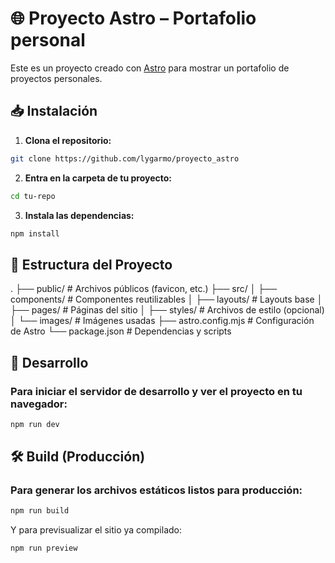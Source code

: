 # 🌐 Proyecto Astro – Portafolio personal

Este es un proyecto creado con [Astro](https://astro.build/) para mostrar un portafolio de proyectos personales.


## 📥 Instalación

1. **Clona el repositorio:**

```bash
git clone https://github.com/lygarmo/proyecto_astro
```

2. **Entra en la carpeta de tu proyecto:**

```bash
cd tu-repo
```

3. **Instala las dependencias:**

```bash
npm install
```

## 🧾 Estructura del Proyecto
.
├── public/               # Archivos públicos (favicon, etc.)
├── src/
│   ├── components/       # Componentes reutilizables
│   ├── layouts/          # Layouts base
│   ├── pages/            # Páginas del sitio
│   ├── styles/           # Archivos de estilo (opcional)
│   └── images/           # Imágenes usadas
├── astro.config.mjs      # Configuración de Astro
└── package.json          # Dependencias y scripts


## 🔧 Desarrollo
### Para iniciar el servidor de desarrollo y ver el proyecto en tu navegador:
```bash
npm run dev
```

## 🛠️ Build (Producción)
### Para generar los archivos estáticos listos para producción:
```bash
npm run build
```
Y para previsualizar el sitio ya compilado:
```bash
npm run preview
```

